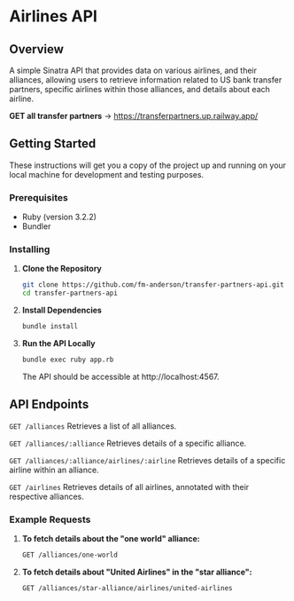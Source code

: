 # Airlines API

## Overview

A simple Sinatra API that provides data on various airlines, and their alliances, allowing users to retrieve information related to US bank transfer partners, specific airlines within those alliances, and details about each airline.

**GET all transfer partners** → https://transferpartners.up.railway.app/

## Getting Started

These instructions will get you a copy of the project up and running on your local machine for development and testing purposes.

### Prerequisites

- Ruby (version 3.2.2)
- Bundler

### Installing

1. **Clone the Repository**

   ```sh
   git clone https://github.com/fm-anderson/transfer-partners-api.git
   cd transfer-partners-api
   ```

2. **Install Dependencies**

   ```sh
   bundle install
   ```

3. **Run the API Locally**

   ```sh
   bundle exec ruby app.rb
   ```

   The API should be accessible at http://localhost:4567.

## API Endpoints

`GET /alliances` Retrieves a list of all alliances.

`GET /alliances/:alliance` Retrieves details of a specific alliance.

`GET /alliances/:alliance/airlines/:airline` Retrieves details of a specific airline within an alliance.

`GET /airlines` Retrieves details of all airlines, annotated with their respective alliances.

### Example Requests

1. **To fetch details about the "one world" alliance:**

   ```sh
   GET /alliances/one-world
   ```

2. **To fetch details about "United Airlines" in the "star alliance":**

   ```sh
   GET /alliances/star-alliance/airlines/united-airlines
   ```
